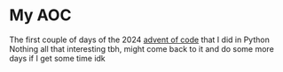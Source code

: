 # My AOC

The first couple of days of the 2024 [advent of code](https://adventofcode.com/) that I did in Python
Nothing all that interesting tbh, might come back to it and do some more days if I get some time idk
